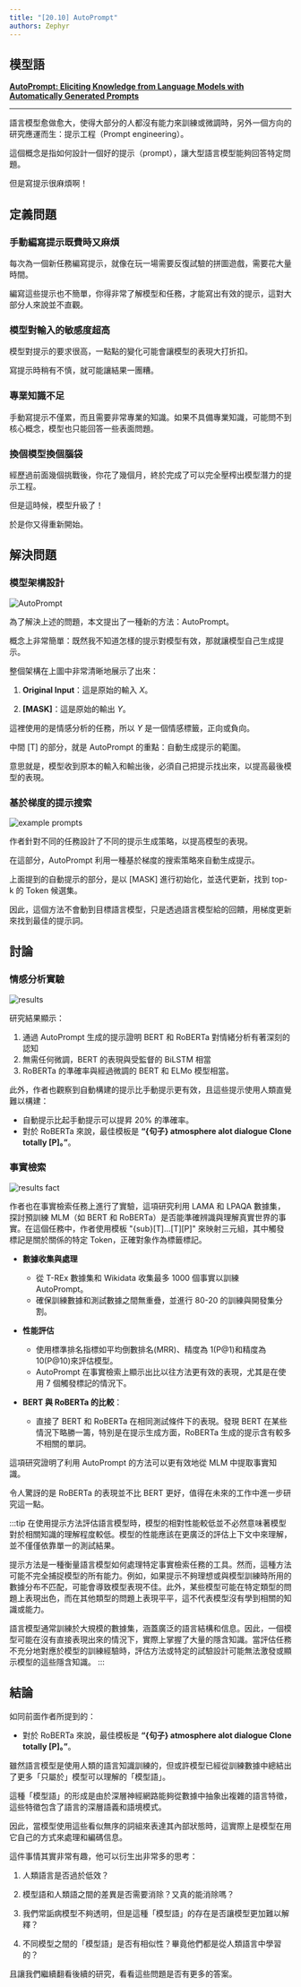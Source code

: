 ```yaml
---
title: "[20.10] AutoPrompt"
authors: Zephyr
---
```


## 模型語

[**AutoPrompt: Eliciting Knowledge from Language Models with Automatically Generated Prompts**](https://arxiv.org/abs/2010.15980)

---

語言模型愈做愈大，使得大部分的人都沒有能力來訓練或微調時，另外一個方向的研究應運而生：提示工程（Prompt engineering）。

這個概念是指如何設計一個好的提示（prompt），讓大型語言模型能夠回答特定問題。

但是寫提示很麻煩啊！

## 定義問題

### 手動編寫提示既費時又麻煩

每次為一個新任務編寫提示，就像在玩一場需要反復試驗的拼圖遊戲，需要花大量時間。

編寫這些提示也不簡單，你得非常了解模型和任務，才能寫出有效的提示，這對大部分人來說並不直觀。

### 模型對輸入的敏感度超高

模型對提示的要求很高，一點點的變化可能會讓模型的表現大打折扣。

寫提示時稍有不慎，就可能讓結果一團糟。

### 專業知識不足

手動寫提示不僅累，而且需要非常專業的知識。如果不具備專業知識，可能問不到核心概念，模型也只能回答一些表面問題。

### 換個模型換個腦袋

經歷過前面幾個挑戰後，你花了幾個月，終於完成了可以完全壓榨出模型潛力的提示工程。

但是這時候，模型升級了！

於是你又得重新開始。

## 解決問題

### 模型架構設計

![AutoPrompt](./img/img1.jpg)

為了解決上述的問題，本文提出了一種新的方法：AutoPrompt。

概念上非常簡單：既然我不知道怎樣的提示對模型有效，那就讓模型自己生成提示。

整個架構在上圖中非常清晰地展示了出來：

1. **Original Input**：這是原始的輸入 $X$。

2. **\[MASK\]**：這是原始的輸出 $Y$。

這裡使用的是情感分析的任務，所以 $Y$ 是一個情感標籤，正向或負向。

中間 \[T\] 的部分，就是 AutoPrompt 的重點：自動生成提示的範圍。

意思就是，模型收到原本的輸入和輸出後，必須自己把提示找出來，以提高最後模型的表現。

### 基於梯度的提示搜索

![example prompts](./img/img3.jpg)

作者針對不同的任務設計了不同的提示生成策略，以提高模型的表現。

在這部分，AutoPrompt 利用一種基於梯度的搜索策略來自動生成提示。

上面提到的自動提示的部分，是以 \[MASK\] 進行初始化，並迭代更新，找到 top-k 的 Token 候選集。

因此，這個方法不會動到目標語言模型，只是透過語言模型給的回饋，用梯度更新來找到最佳的提示詞。

## 討論

### 情感分析實驗

![results](./img/img2.jpg)

研究結果顯示：

1. 通過 AutoPrompt 生成的提示證明 BERT 和 RoBERTa 對情緒分析有著深刻的認知
2. 無需任何微調，BERT 的表現與受監督的 BiLSTM 相當
3. RoBERTa 的準確率與經過微調的 BERT 和 ELMo 模型相當。

此外，作者也觀察到自動構建的提示比手動提示更有效，且這些提示使用人類直覺難以構建：

- 自動提示比起手動提示可以提昇 20% 的準確率。
- 對於 RoBERTa 來說，最佳模板是 **“\{句子\} atmosphere alot dialogue Clone totally \[P\]。”**。

### 事實檢索

![results fact](./img/img4.jpg)

作者也在事實檢索任務上進行了實驗，這項研究利用 LAMA 和 LPAQA 數據集，探討預訓練 MLM（如 BERT 和 RoBERTa）是否能準確辨識與理解真實世界的事實。在這個任務中，作者使用模板 "\{sub\}\[T\]...\[T\]\[P\]" 來映射三元組，其中觸發標記是關於關係的特定 Token，正確對象作為標籤標記。

- **數據收集與處理**

  - 從 T-REx 數據集和 Wikidata 收集最多 1000 個事實以訓練 AutoPrompt。
  - 確保訓練數據和測試數據之間無重疊，並進行 80-20 的訓練與開發集分割。

- **性能評估**

  - 使用標準排名指標如平均倒數排名(MRR)、精度為 1(P@1)和精度為 10(P@10)來評估模型。
  - AutoPrompt 在事實檢索上顯示出比以往方法更有效的表現，尤其是在使用 7 個觸發標記的情況下。

- **BERT 與 RoBERTa 的比較**：

  - 直接了 BERT 和 RoBERTa 在相同測試條件下的表現。發現 BERT 在某些情況下略勝一籌，特別是在提示生成方面，RoBERTa 生成的提示含有較多不相關的單詞。

這項研究證明了利用 AutoPrompt 的方法可以更有效地從 MLM 中提取事實知識。

令人驚訝的是 RoBERTa 的表現並不比 BERT 更好，值得在未來的工作中進一步研究這一點。

:::tip
在使用提示方法評估語言模型時，模型的相對性能較低並不必然意味著模型對於相關知識的理解程度較低。模型的性能應該在更廣泛的評估上下文中來理解，並不僅僅依靠單一的測試結果。

提示方法是一種衡量語言模型如何處理特定事實檢索任務的工具。然而，這種方法可能不完全捕捉模型的所有能力。例如，如果提示不夠理想或與模型訓練時所用的數據分布不匹配，可能會導致模型表現不佳。此外，某些模型可能在特定類型的問題上表現出色，而在其他類型的問題上表現平平，這不代表模型沒有學到相關的知識或能力。

語言模型通常訓練於大規模的數據集，涵蓋廣泛的語言結構和信息。因此，一個模型可能在沒有直接表現出來的情況下，實際上掌握了大量的隱含知識。當評估任務不充分地對應於模型的訓練經驗時，評估方法或特定的試驗設計可能無法激發或顯示模型的這些隱含知識。
:::

## 結論

如同前面作者所提到的：

- 對於 RoBERTa 來說，最佳模板是 **“\{句子\} atmosphere alot dialogue Clone totally \[P\]。”**。

雖然語言模型是使用人類的語言知識訓練的，但或許模型已經從訓練數據中總結出了更多「只屬於」模型可以理解的「模型語」。

這種「模型語」的形成是由於深層神經網路能夠從數據中抽象出複雜的語言特徵，這些特徵包含了語言的深層語義和語境模式。

因此，當模型使用這些看似無序的詞組來表達其內部狀態時，這實際上是模型在用它自己的方式來處理和編碼信息。

這件事情其實非常有趣，他可以衍生出非常多的思考：

1. 人類語言是否過於低效？

2. 模型語和人類語之間的差異是否需要消除？又真的能消除嗎？

3. 我們常詬病模型不夠透明，但是這種「模型語」的存在是否讓模型更加難以解釋？

4. 不同模型之間的「模型語」是否有相似性？畢竟他們都是從人類語言中學習的？

且讓我們繼續翻看後續的研究，看看這些問題是否有更多的答案。
